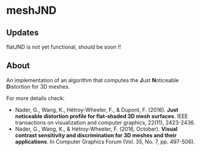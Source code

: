 meshJND
=======
## Updates
flatJND is not yet functional, should be soon !!

## About
An implementation of an algorithm that computes the **J**ust **N**oticeable **D**istortion for 3D meshes.

For more details check:
 * Nader, G., Wang, K., Hétroy-Wheeler, F., & Dupont, F. (2016). **Just noticeable distortion profile for flat-shaded 3D mesh surfaces**. IEEE transactions on visualization and computer graphics, 22(11), 2423-2436.
 * Nader, G., Wang, K., & Hétroy‐Wheeler, F. (2016, October). **Visual contrast sensitivity and discrimination for 3D meshes and their applications**. In Computer Graphics Forum (Vol. 35, No. 7, pp. 497-506).

